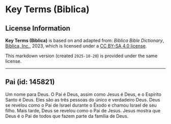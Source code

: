 # Key Terms (Biblica)

## License Information

**Key Terms (Biblica)** is based on and adapted from: _Biblica Bible Dictionary_, [Biblica, Inc.](https://www.biblica.com/), 2023, which is licensed under a [CC BY-SA 4.0 license](https://creativecommons.org/licenses/by-sa/4.0/legalcode.en).

This markdown version (created `2025-10-20`) is provided under the same license.



--------------------------------

## Pai (id: 145821)

Um nome para Deus. O Pai é Deus, assim como Jesus é Deus, e o Espírito Santo é Deus. Eles são as três pessoas do único e verdadeiro Deus. Deus se revelou como o Pai de Israel durante o Êxodo e chamou Israel de seu filho. Mais tarde, Deus se revelou como o Pai de Jesus. Jesus mostra que Deus é o Pai de todos que fazem parte da família de Deus.


